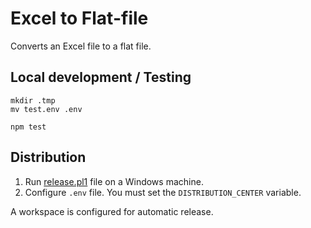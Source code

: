 # Excel to Flat-file 

Converts an Excel file to a flat file.

## Local development / Testing

```
mkdir .tmp
mv test.env .env
```

```
npm test
```

## Distribution

1. Run [release.pl1](distribution/windows/release.ps1) file on a Windows machine.
2. Configure `.env` file. You must set the `DISTRIBUTION_CENTER` variable.

A workspace is configured for automatic release.